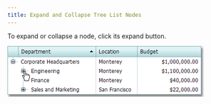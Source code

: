 ```yaml
---
title: Expand and Collapse Tree List Nodes
---
```

To expand or collapse a node, click its expand button.

![ASPxTreeList_Expand](../../../images/Img7366.png)